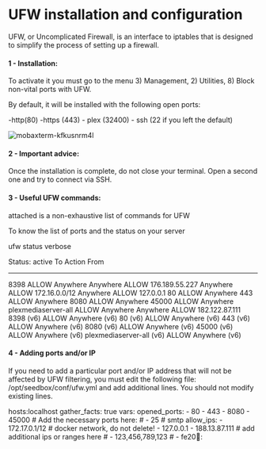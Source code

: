 # UFW installation and configuration

UFW, or Uncomplicated Firewall, is an interface to iptables that is designed to simplify the process of setting up a firewall.

#### 1 - Installation:

To activate it you must go to the menu 3) Management, 2) Utilities, 8) Block non-vital ports with UFW.

By default, it will be installed with the following open ports:

-http(80)
     -https (443)
     - plex (32400)
     - ssh (22 if you left the default)

![mobaxterm-kfkusnrm4l](https://user-images.githubusercontent.com/64525827/105354525-f70c7700-5bf0-11eb-83ae-27aec32d5a72.png)


#### 2 - Important advice:

Once the installation is complete, do not close your terminal. Open a second one and try to connect via SSH.

#### 3 - Useful UFW commands:

attached is a non-exhaustive list of commands for UFW

To know the list of ports and the status on your server

ufw status verbose
    


Status: active
To Action From
-- ------ ----
8398 ALLOW Anywhere
Anywhere ALLOW 176.189.55.227
Anywhere ALLOW 172.16.0.0/12
Anywhere ALLOW 127.0.0.1
80 ALLOW Anywhere
443 ALLOW Anywhere
8080 ALLOW Anywhere
45000 ALLOW Anywhere
plexmediaserver-all ALLOW Anywhere
Anywhere ALLOW 182.122.87.111
8398 (v6) ALLOW Anywhere (v6)
80 (v6) ALLOW Anywhere (v6)
443 (v6) ALLOW Anywhere (v6)
8080 (v6) ALLOW Anywhere (v6)
45000 (v6) ALLOW Anywhere (v6)
plexmediaserver-all (v6) ALLOW Anywhere (v6)
    
    
#### 4 - Adding ports and/or IP

If you need to add a particular port and/or IP address that will not be affected by UFW filtering, you must edit the following file: /opt/seedbox/conf/ufw.yml
and add additional lines. You should not modify existing lines.

hosts:localhost
  gather_facts: true
   vars:
      opened_ports:
       - 80
       - 443
       - 8080
       - 45000
       # Add the necessary ports here:
       # - 25 # smtp
      allow_ips:
       - 172.17.0.1/12 # docker network, do not delete!
       - 127.0.0.1
       - 188.13.87.111
       # add additional ips or ranges here
       # - 123,456,789,123
       # - fe20:abcd::